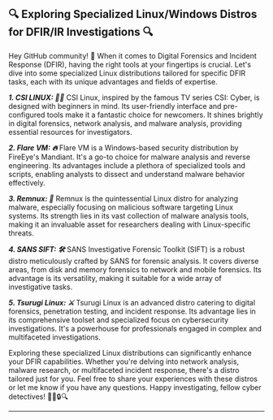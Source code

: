 ## **🔍 Exploring Specialized Linux/Windows Distros for DFIR/IR Investigations 🔍**

 Hey GitHub community! 👋 When it comes to Digital Forensics and Incident Response (DFIR), having the right tools at your fingertips is crucial. Let's dive into some specialized Linux distributions tailored for specific DFIR tasks, each with its unique advantages and fields of expertise.

***1. CSI LINUX: 🕵️‍♂️***
CSI Linux, inspired by the famous TV series CSI: Cyber, is designed with beginners in mind. Its user-friendly interface and pre-configured tools make it a fantastic choice for newcomers. It shines brightly in digital forensics, network analysis, and malware analysis, providing essential resources for investigators.

***2. Flare VM: 🔥***
Flare VM is a Windows-based security distribution by FireEye's Mandiant. It's a go-to choice for malware analysis and reverse engineering. Its advantages include a plethora of specialized tools and scripts, enabling analysts to dissect and understand malware behavior effectively.

***3. Remnux: 🐧***
Remnux is the quintessential Linux distro for analyzing malware, especially focusing on malicious software targeting Linux systems. Its strength lies in its vast collection of malware analysis tools, making it an invaluable asset for researchers dealing with Linux-specific threats.

***4. SANS SIFT: 🛠️***
SANS Investigative Forensic Toolkit (SIFT) is a robust distro meticulously crafted by SANS for forensic analysis. It covers diverse areas, from disk and memory forensics to network and mobile forensics. Its advantage is its versatility, making it suitable for a wide array of investigative tasks.

***5. Tsurugi Linux: ⚔️***
Tsurugi Linux is an advanced distro catering to digital forensics, penetration testing, and incident response. Its advantage lies in its comprehensive toolset and specialized focus on cybersecurity investigations. It's a powerhouse for professionals engaged in complex and multifaceted investigations.

Exploring these specialized Linux distributions can significantly enhance your DFIR capabilities. Whether you're delving into network analysis, malware research, or multifaceted incident response, there's a distro tailored just for you. Feel free to share your experiences with these distros or let me know if you have any questions. Happy investigating, fellow cyber detectives! 🕵️‍♀️🔒🔍

---